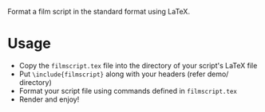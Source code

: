 Format a film script in the standard format using LaTeX.

# Usage
- Copy the `filmscript.tex` file into the directory of your script's LaTeX file
- Put `\include{filmscript}` along with your headers (refer demo/ directory)
- Format your script file using commands defined in `filmscript.tex`
- Render and enjoy!
